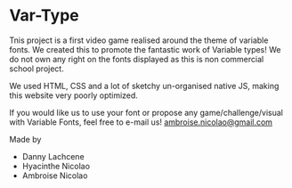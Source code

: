 # Var-Type
Tnis project is a first video game realised around the theme of variable fonts. We created this to promote the fantastic work of Variable types!
We do not own any right on the fonts displayed as this is non commercial school project.

We used HTML, CSS and a lot of sketchy un-organised native JS, making this website very poorly optimized.

If you would like us to use your font or propose any game/challenge/visual with Variable Fonts, feel free to e-mail us!
ambroise.nicolao@gmail.com

Made by
- Danny Lachcene
- Hyacinthe Nicolao
- Ambroise Nicolao
